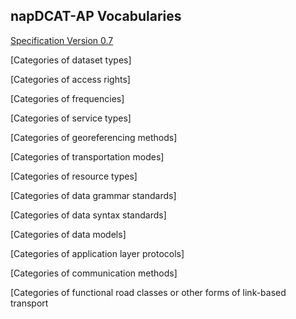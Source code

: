 ## napDCAT-AP Vocabularies

[Specification Version 0.7](https://github.com/EUEIP/napDCAT-AP/tree/master/Specification/Version0.7)

[Categories of dataset types]

[Categories of access rights]

[Categories of frequencies]

[Categories of service types]

[Categories of georeferencing methods]

[Categories of transportation modes]

[Categories of resource types]

[Categories of data grammar standards]

[Categories of data syntax standards]

[Categories of data models]

[Categories of application layer protocols]

[Categories of communication methods]

[Categories of functional road classes or other forms of link-based transport


